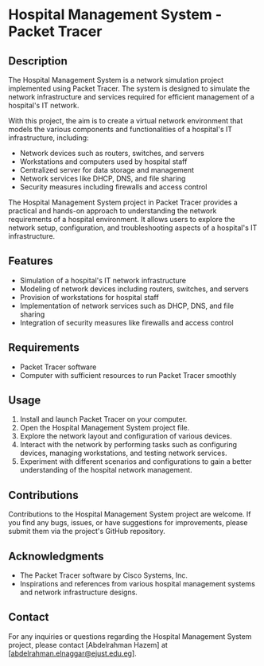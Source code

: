 # Hospital Management System - Packet Tracer

## Description
The Hospital Management System is a network simulation project implemented using Packet Tracer. The system is designed to simulate the network infrastructure and services required for efficient management of a hospital's IT network.

With this project, the aim is to create a virtual network environment that models the various components and functionalities of a hospital's IT infrastructure, including:

- Network devices such as routers, switches, and servers
- Workstations and computers used by hospital staff
- Centralized server for data storage and management
- Network services like DHCP, DNS, and file sharing
- Security measures including firewalls and access control

The Hospital Management System project in Packet Tracer provides a practical and hands-on approach to understanding the network requirements of a hospital environment. It allows users to explore the network setup, configuration, and troubleshooting aspects of a hospital's IT infrastructure.

## Features
- Simulation of a hospital's IT network infrastructure
- Modeling of network devices including routers, switches, and servers
- Provision of workstations for hospital staff
- Implementation of network services such as DHCP, DNS, and file sharing
- Integration of security measures like firewalls and access control

## Requirements
- Packet Tracer software
- Computer with sufficient resources to run Packet Tracer smoothly

## Usage
1. Install and launch Packet Tracer on your computer.
2. Open the Hospital Management System project file.
3. Explore the network layout and configuration of various devices.
4. Interact with the network by performing tasks such as configuring devices, managing workstations, and testing network services.
5. Experiment with different scenarios and configurations to gain a better understanding of the hospital network management.

## Contributions
Contributions to the Hospital Management System project are welcome. If you find any bugs, issues, or have suggestions for improvements, please submit them via the project's GitHub repository.


## Acknowledgments
- The Packet Tracer software by Cisco Systems, Inc.
- Inspirations and references from various hospital management systems and network infrastructure designs.

## Contact
For any inquiries or questions regarding the Hospital Management System project, please contact [Abdelrahman Hazem] at [abdelrahman.elnaggar@ejust.edu.eg].
